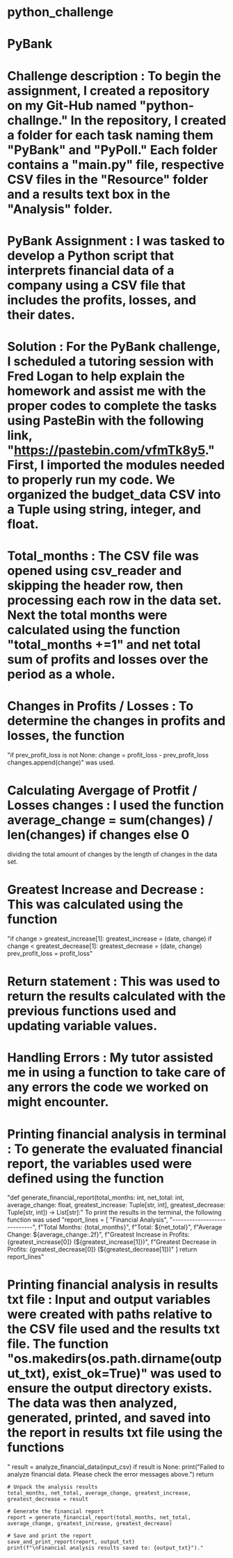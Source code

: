 # python_challenge 

# PyBank

# Challenge description : To begin the assignment, I created a repository on my Git-Hub named "python-challnge." In the repository, I created a folder for each task naming them "PyBank" and "PyPoll." Each folder contains a "main.py" file, respective CSV files in the "Resource" folder and a results text box in the "Analysis" folder.   

# PyBank Assignment : I was tasked to develop a Python script that interprets financial data of a company using a CSV file that includes the profits, losses, and their dates.

# Solution : For the PyBank challenge, I scheduled a tutoring session with Fred Logan to help explain the homework and assist me with the proper codes to complete the tasks using PasteBin with the following link, "https://pastebin.com/vfmTk8y5." First, I imported the modules needed to properly run my code. We organized the budget_data CSV into a Tuple using string, integer, and float.
# Total_months : The CSV file was opened using csv_reader and skipping the header row, then processing each row in the data set. Next the total months were calculated using the function "total_months +=1" and net total sum of profits and losses over the period as a whole.  
# Changes in Profits / Losses : To determine the changes in profits and losses, the function 
"if prev_profit_loss is not None:
  change = profit_loss - prev_profit_loss
  changes.append(change)" was used.
  # Calculating Avergage of Protfit / Losses changes : I used the function average_change = sum(changes) / len(changes) if changes else 0
 dividing the total amount of changes by the length of changes in the data set.
 # Greatest Increase and Decrease : This was calculated using the function 
 "if change > greatest_increase[1]:
                        greatest_increase = (date, change)
                    if change < greatest_decrease[1]:
                        greatest_decrease = (date, change)
                    prev_profit_loss = profit_loss"
# Return statement : This was used to return the results calculated with the previous functions used and updating variable values. 
# Handling Errors : My tutor assisted me in using a function to take care of any errors the code we worked on might encounter. 
# Printing financial analysis in terminal : To generate the evaluated financial report, the variables used were defined using the function 
"def generate_financial_report(total_months: int, net_total: int, average_change: float, 
                              greatest_increase: Tuple[str, int], greatest_decrease: Tuple[str, int]) -> List[str]:" 
To print the results in the terminal, the following function was used
"report_lines = [
        "Financial Analysis",
        "----------------------------",
        f"Total Months: {total_months}",
        f"Total: ${net_total}",
        f"Average Change: ${average_change:.2f}",
        f"Greatest Increase in Profits: {greatest_increase[0]} (${greatest_increase[1]})",
        f"Greatest Decrease in Profits: {greatest_decrease[0]} (${greatest_decrease[1]})"
    ]
    return report_lines"
 # Printing financial analysis in results txt file : Input and output variables were created with paths relative to the CSV file used and the results txt file. The function "os.makedirs(os.path.dirname(output_txt), exist_ok=True)" was used to ensure the output directory exists. The data was then analyzed, generated, printed, and saved into the report in results txt file using the functions 
" result = analyze_financial_data(input_csv)
    if result is None:
        print("Failed to analyze financial data. Please check the error messages above.")
        return
 
    # Unpack the analysis results
    total_months, net_total, average_change, greatest_increase, greatest_decrease = result
 
    # Generate the financial report
    report = generate_financial_report(total_months, net_total, average_change, greatest_increase, greatest_decrease)
 
    # Save and print the report
    save_and_print_report(report, output_txt)
    print(f"\nFinancial analysis results saved to: {output_txt}")."
 
